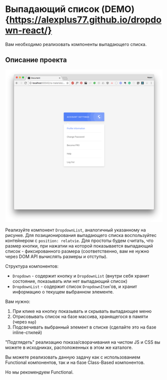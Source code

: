 Выпадающий список (DEMO){https://alexplus77.github.io/dropdown-react/}
===

Вам необходимо реализовать компоненты выпадающего списка.

## Описание проекта

![Выпадающий список](./assets/dropdown.png)

Реализуйте компонент `DropdownList`, аналогичный указанному на рисунке. Для позиционирования выпадающего списка воспользуйтес контейнером с `position: relatvie`. Для простоты будем считать, что размер кнопки, при нажатии на которой показывается выпадающий список - фиксированного размера (соответственно, вам не нужно через DOM API вычислять размеры и отступы).

Структура компонентов:
- `Dropdown` - содержит кнопку и `DropdownList` (внутри себя хранит состояние, показывать или нет выпадающий список)
- `DropdownList` - содержит список `DropdownItem`'ов, и хранит информацию о текущем выбранном элементе.

Вам нужно:
1. При клике на кнопку показывать и скрывать выпадающее меню
1. Отрисовывать список на базе массива, хранящегося в памяти (через `map`)
1. Подсвечивать выбранный элемент в списке (сделайте это на базе inline-стилей)

"Подглядеть" реализацию показа/сворачивания на чистом JS и CSS вы можете в исходниках, расположенных в этом же каталоге.

Вы можете реализовать данную задачу как с использованием Functional компонентов, так и на базе Class-Based компонентов.

Но мы рекомендуем Functional.
